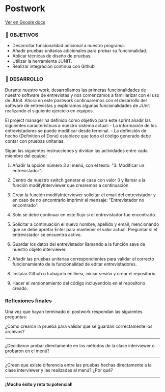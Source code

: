 # Postwork

[Ver en Google docs](https://docs.google.com/document/d/1hjAhgku2h0xnTDKSEA2dBWyz51G8g44runt4SRp4ctw/edit?usp=sharing)

### 🎯 OBJETIVOS

- Desarrollar funcionalidad adicional a nuestro programa.
- Añadir pruebas unitarias adicionales para probar su funcionalidad.
- Aplicar técnicas de diseño de pruebas.
- Utilizar la herramienta JUNIT. 
- Realizar integración continua con Github

### 🚀 DESARROLLO

Durante nuestro work, desarrollamos las primeras funcionalidades de nuestro software de entrevistas  y nos comenzamos a familiarizar con el uso de JUnit. Ahora en este postwork continuaremos con el desarrollo del software de entrevistas y exploramos algunas funcionalidades de JUnit realizando el siguiente ejercicio en equipos.

El project manager ha definido como objetivo para este sprint añadir las siguientes características a nuestro sistema actual:
    - La información de los entrevistadores se puede modificar desde terminal.
    - La definición de hecho (Definition of Done) establece que todo el código generado debe contar con pruebas unitarias.

Sigan las siguientes instrucciones y dividan las actividades entre cada miembro del equipo:

1. Añadir la opción número 3 al menú, con el texto: "3. Modificar un entrevistador". 

2. Dentro de nuestro switch generar el case con valor 3 y llamar a la función modifyInterviewer que crearemos a continuación.

3. Crear la función modifyInterviewer solicitar el email del entrevistador y en caso de no encontrarlo imprimir el mensaje:  "Entrevistador no encontrado".

4. Solo se debe continuar en este flujo si el entrevistador fue encontrado. 

5. Solicitar a continuación el nuevo nombre, apellido y email, mencionando que se debe apretar Enter para mantener el valor actual. Preguntar si el entrevistador se encuentra activo.

6. Guardar los datos del entrevistador llamando a la función save de nuestro objeto interviewer.

7. Añadir las pruebas unitarias correspondientes para validar el correcto funcionamiento de la funcionalidad de editar entrevistadores.

8. Instalar Github o trabajarlo en línea, iniciar sesión y crear el repositorio.

9. Hacer el versionamiento del código incluyendolo en el repositorio creado.

### Reflexiones finales 

Una vez que hayan terminado el postwork respondan las siguientes preguntas:

¿Cómo crearon la prueba para validar que se guardan correctamente los archivos?
_________________________________________________________________________________________________________________________________________________________________________________________________________________________________

¿Decidieron probar directamente en los métodos de la clase interviewer o probaron en el menú?
_________________________________________________________________________________________________________________________________________________________________________________________________________________________________

¿Creen que existe diferencia entre las pruebas hechas directamente a la clase interviewer y las realizadas al menú? ¿Por qué?
_________________________________________________________________________________________________________________________________________________________________________________________________________________________________

**¡Mucho éxito y reta tu potencial!**

